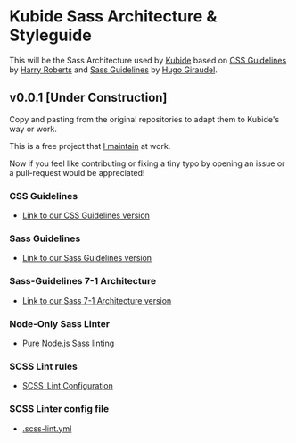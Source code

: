# Kubide Sass Architecture & Styleguide

This will be the Sass Architecture used by [Kubide](https://kubide.es/) based on [CSS Guidelines](http://cssguidelin.es/) by [Harry Roberts](https://csswizardry.com/) and [Sass Guidelines](https://sass-guidelin.es/) by [Hugo Giraudel](http://hugogiraudel.com/).

## v0.0.1 [Under Construction]

Copy and pasting from the original repositories to adapt them to Kubide's way or work.

This is a free project that [I maintain](http://ignaciodenuevo.com/) at work.

Now if you feel like contributing or fixing a tiny typo by opening an issue or a pull-request would be appreciated!

### CSS Guidelines

* [Link to our CSS Guidelines version](https://github.com/Kubide/kubide-sass-architecture-and-styleguide/blob/master/CSS-Guidelines.md)

### Sass Guidelines

* [Link to our Sass Guidelines version](https://github.com/Kubide/kubide-sass-architecture-and-styleguide/blob/master/Sass-Guidelines.md)

### Sass-Guidelines 7-1 Architecture

* [Link to our Sass 7-1 Architecture version](https://github.com/Kubide/kubide-sass-architecture-and-styleguide/tree/master/sass-boilerplate)

### Node-Only Sass Linter

* [Pure Node.js Sass linting](https://github.com/sasstools/sass-lint)

### SCSS Lint rules

* [SCSS_Lint Configuration](https://github.com/brigade/scss-lint/blob/master/lib/scss_lint/linter/README.md)

### SCSS Linter config file
* [.scss-lint.yml](https://github.com/Kubide/kubide-sass-architecture-and-styleguide/blob/master/.scss-lint.yml)
